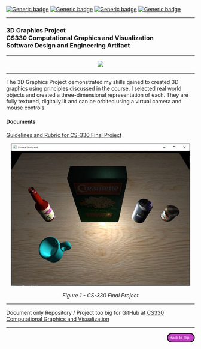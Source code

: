 
[![Generic badge](https://img.shields.io/badge/IDE-Visual_Studio-magenta.svg)](https://visualstudio.microsoft.com) [![Generic badge](https://img.shields.io/badge/language-C++-cyan.svg)](https://cplusplus.com/) [![Generic badge](https://img.shields.io/badge/libraries-OpenGL_API-purple.svg)](https://opengl.org) [![Generic badge](https://img.shields.io/badge/tools-Blender-red.svg)](https://blender.org)

---

### 3D Graphics Project<br/>CS330 Computational Graphics and Visualization<br/>Software Design and Engineering Artifact

---
<div style="text-align: center;">
    <a href="https://lo-rose.github.io/eportfolio" title="ePortfolio Home Page"><img src="https://img.shields.io/badge/Home-ePortfolio-purple.svg?style=for-the-badge&logo=homeassistant" /></a>
</div>

---



The 3D Graphics Project demonstrated my skills gained to created 3D graphics using principles discussed in the course. I selected real world objects and created a three-dimensional representation of each. They are fully textured, digitally lit and can be orbited using a virtual camera and mouse controls. 

#### Documents
<a href="https://github.com/lo-rose/eportfolio/blob/main/enhancement/CS340/rubric330.pdf" target="_blank">Guidelines and Rubric for CS-330 Final Project</a>


    
<div style="text-align: center;">
    <img src="include/images/enhancementone.JPG" width="480px" title="CS330 Project" />
    <p><em>Figure 1 - CS-330 Final Project</em></p>
    
</div>



---

Document only Repository / Project too big for GitHub at [CS330 Computational Graphics and Visualization](https://github.com/lo-rose/ePortfolio/main/enhancement/CS330 "3D Graphics Project- Repository")

---

<div style="text-align: right;">
    <a href="#">
        <button style="font-size: 10px; font-weight: 500; background: #BF40BF; color: #ffffff; border-radius: 50px; border-style: solid; border-color: #00000; padding: 5px 5px;">Back to Top &#8593;</button>
    </a>
</div>
